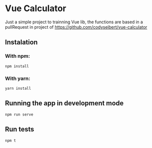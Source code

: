 # Vue Calculator
Just a simple project to trainning Vue lib, the functions are based in a pullRequest in project of https://github.com/codyseibert/vue-calculator

## Instalation
### With npm:
```
npm install
```

### With yarn:
```
yarn install
```

## Running the app in development mode
```
npm run serve
```

## Run tests
```
npm t
```
